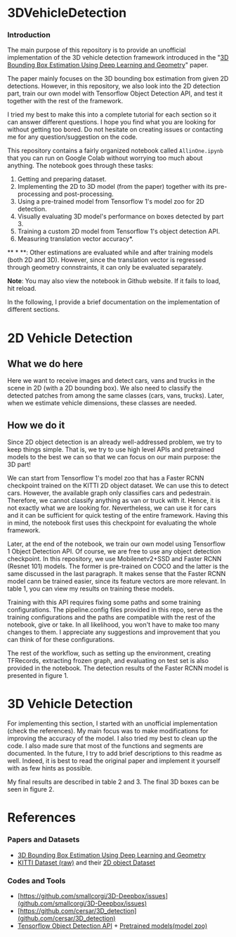 # 3DVehicleDetection

### Introduction
The main purpose of this repository is to provide an unofficial implementation of the 3D vehicle detection framework introduced in the "[3D Bounding Box Estimation Using Deep Learning and Geometry](https://arxiv.org/abs/1612.00496v1)" paper.

The paper mainly focuses on the 3D bounding box estimation from given 2D detections. However, in this repository, we also look into the 2D detection part, train our own model with Tensorflow Object Detection API, and test it together with the rest of the framework.

I tried my best to make this into a complete tutorial for each section so it can answer different questions. I hope you find what you are looking for without getting too bored. Do not hesitate on creating issues or contacting me for any question/suggestion on the code.

This repository  contains a fairly organized notebook called `AllinOne.ipynb` that you can run on Google Colab without worrying too much about anything. The notebook goes through these tasks:
1. Getting and preparing dataset.
2. Implementing the 2D to 3D model (from the paper) together with its pre-processing and post-processing.
3. Using a pre-trained model from Tensorflow 1's model zoo for 2D detection.
4. Visually evaluating 3D model's performance on boxes detected by part 3.
5. Training a custom 2D model from Tensorflow 1's object detection API.
6. Measuring translation vector accuracy*.

** * **: Other estimations are evaluated while and after training models (both 2D and 3D). However, since the translation vector is regressed through geometry connstraints, it can only be evaluated separately. 

**Note**: You may also view the notebook in Github website. If it fails to load, hit reload.

In the following, I provide a brief documentation on the implementation of different sections.

# 2D Vehicle Detection
## What we do here
Here we want to receive images and detect cars, vans and trucks in the scene in 2D (with a 2D bounding box). We also need to classify the detected patches from among the same classes (cars, vans, trucks). Later, when we estimate vehicle dimensions, these classes are needed.

## How we do it
Since 2D object detection is an already well-addressed problem, we try to keep things simple. That is, we try to use high level APIs and pretrained models to the best we can so that we can focus on our main purpose: the 3D part!

We can start from Tensorflow 1's model zoo that has a Faster RCNN checkpoint trained on the KITTI 2D object dataset. We can use this to detect cars. However, the available graph only classifies cars and pedestrain. Therefore, we cannot classify anything as van or truck with it. Hence, it is not exactly what we are looking for. Nevertheless, we can use it for cars and it can be sufficient for quick testing of the entire framework. Having this in mind, the notebook first uses this checkpoint for evaluating the whole framework.

Later, at the end of the notebook, we train our own model using Tensorflow 1 Object Detection API. Of course, we are free to use any object detection checkpoint. In this repository, we use Mobilenetv2+SSD and Faster RCNN (Resnet 101) models. The former is pre-trained on COCO and the latter is the same discussed in the last paragraph. It makes sense that the Faster RCNN model cann be trained easier, since its feature vectors are more relevant. In table 1, you can view my results on training these models.

Training with this API requires fixing some paths and some training configurations. The pipeline.config files provided in this repo, serve as the training configurations and the paths are compatible with the rest of the notebook, give or take. In all likelihood, you won't have to make too many changes to them. I appreciate any suggestions and improvement that you can think of for these configurations.

The rest of the workflow, such as setting up the environment, creating TFRecords, extracting frozen graph, and evaluating on test set is also provided in the notebook. The detection results of the Faster RCNN model is presented in figure 1.

# 3D Vehicle Detection

For implementing this section, I started with an unofficial implementation (check the references). My main focus was to make modifications for improving the accuracy of the model. I also tried my best to clean up the code. I also made sure that most of the functions and segments are documented. In the future, I try to add brief descriptions to this readme as well. Indeed, it is best to read the original paper and implement it yourself with as few hints as possible.

My final results are described in table 2 and 3. The final 3D boxes can be seen in figure 2.

# References
### Papers and Datasets
- [3D Bounding Box Estimation Using Deep Learning and Geometry](https://arxiv.org/abs/1612.00496)
- [KITTI Dataset (raw)](http://www.cvlibs.net/datasets/kitti/raw_data.php) and their [2D object Dataset](http://www.cvlibs.net/datasets/kitti/eval_object.php?obj_benchmark=2d)
### Codes and Tools
- [https://github.com/smallcorgi/3D-Deepbox/issues](github.com/smallcorgi/3D-Deepbox/issues)
- [https://github.com/cersar/3D_detection](github.com/cersar/3D_detection)
- [Tensorflow Object Detection API](github.com/tensorflow/models) + [Pretrained models(model zoo)](https://github.com/tensorflow/models/blob/master/research/object_detection/g3doc/tf1_detection_zoo.md)
